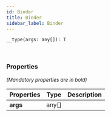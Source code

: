 ```yaml
---
id: Binder
title: Binder
sidebar_label: Binder
---
```


```tsx
__type(args: any[]): T
```
<br/>



### Properties

<font size="2"><i>(Mandatory properties are in bold)</i></font>

| Properties | Type | Description |
| --------- | ---- | ----------- |
| **args** | any[] |  |
